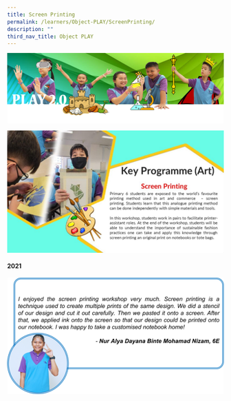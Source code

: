 ```yaml
---
title: Screen Printing
permalink: /learners/Object-PLAY/ScreenPrinting/
description: ""
third_nav_title: Object PLAY
---
```

![](/images/PLAYbanner.png)

![](/images/Slide7-1-1024x576.jpg)

#### 2021
![](/images/Art-slide7-1024x548.png)